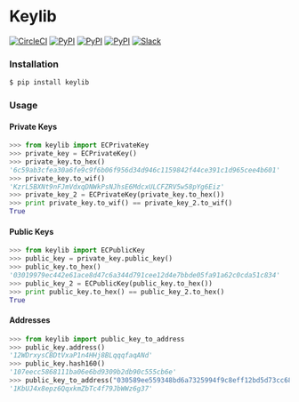 # Keylib

[![CircleCI](https://img.shields.io/circleci/project/blockstack/keylib-py/master.svg)](https://circleci.com/gh/blockstack/keylib-py)
[![PyPI](https://img.shields.io/pypi/v/keylib.svg)](https://pypi.python.org/pypi/keylib/)
[![PyPI](https://img.shields.io/pypi/dm/keylib.svg)](https://pypi.python.org/pypi/keylib/)
[![PyPI](https://img.shields.io/pypi/l/keylib.svg)](https://github.com/namesystem/keylib/blob/master/LICENSE)
[![Slack](http://slack.blockstack.org/badge.svg)](http://slack.blockstack.org/)

### Installation

```bash
$ pip install keylib
```

### Usage

#### Private Keys

```python
>>> from keylib import ECPrivateKey
>>> private_key = ECPrivateKey()
>>> private_key.to_hex()
'6c59ab3cfea30a6fe9c9f6b06f956d34d946c1159842f44ce391c1d965cee4b601'
>>> private_key.to_wif()
'KzrL5BXNt9nFJmVdxqDNWkPsNJhsE6MdcxULCFZRV5w58pYg6Eiz'
>>> private_key_2 = ECPrivateKey(private_key.to_hex())
>>> print private_key.to_wif() == private_key_2.to_wif()
True
```

#### Public Keys

```python
>>> from keylib import ECPublicKey
>>> public_key = private_key.public_key()
>>> public_key.to_hex()
'03019979ec442e61ace8d47c6a344d791cee12d4e7bbde05fa91a62c0cda51c834'
>>> public_key_2 = ECPublicKey(public_key.to_hex())
>>> print public_key.to_hex() == public_key_2.to_hex()
True
```

#### Addresses

```python
>>> from keylib import public_key_to_address
>>> public_key.address()
'12WDrxysCBDtVxaP1n4HHj8BLqqqfaqANd'
>>> public_key.hash160()
'107eecc5868111ba06e6bd9309b2db90c555cb6e'
>>> public_key_to_address("030589ee559348bd6a7325994f9c8eff12bd5d73cc683142bd0dd1a17abc99b0dc")
'1KbUJ4x8epz6QqxkmZbTc4f79JbWWz6g37'
```
